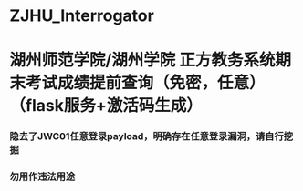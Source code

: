 # ZJHU_Interrogator
# 湖州师范学院/湖州学院  正方教务系统期末考试成绩提前查询（免密，任意）（flask服务+激活码生成）

### 隐去了JWC01任意登录payload，明确存在任意登录漏洞，请自行挖掘

### 勿用作违法用途

